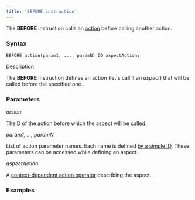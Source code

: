 ```yaml
---
title: 'BEFORE instruction'
---
```


The **BEFORE** instruction calls an [action](Actions.md) before calling another action. 

### Syntax

    BEFORE action(param1, ..., paramN) DO aspectAction;

Description

The **BEFORE** instruction defines an action (let's call it an *aspect*) that will be called before the specified one.

### Parameters

*action*

The[ID](IDs.md#IDs-propertyid) of the action before which the aspect will be called.

*param1, ..., paramN*

List of action parameter names. Each name is defined [by a simple ID](IDs.md#IDs-id). These parameters can be accessed while defining an aspect.

*aspectAction*

A [context-dependent action operator](Action_operator.md#Actionoperator-contextdependent) describing the aspect.

### Examples



  
